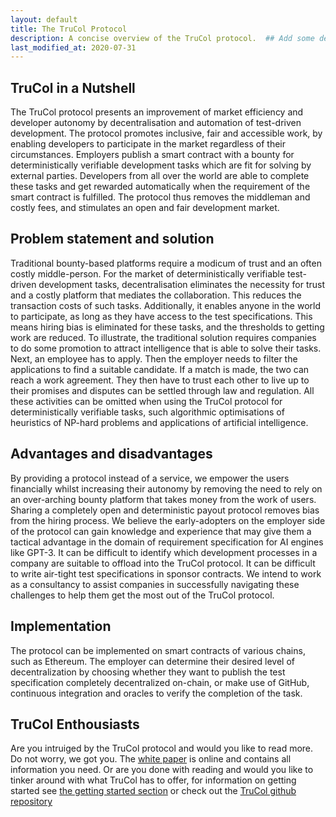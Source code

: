 ```yaml
---
layout: default
title: The TruCol Protocol
description: A concise overview of the TruCol protocol.  ## Add some description info
last_modified_at: 2020-07-31
---
```


## TruCol in a Nutshell

The TruCol protocol presents an improvement of market efficiency and developer autonomy by decentralisation and automation of test-driven development. The protocol promotes inclusive, fair and accessible work, by
enabling developers to participate in the market regardless of their circumstances. Employers publish a smart contract with a bounty for deterministically verifiable development tasks which are fit for solving by external parties. Developers from all over the world are able to complete these tasks and get rewarded automatically when the requirement of the smart contract is fulfilled. The protocol thus removes the middleman and costly fees, and stimulates an open and fair development market.


## Problem statement and solution

Traditional bounty-based platforms require a modicum of trust and an often costly middle-person. For the market of deterministically verifiable test-driven development tasks, decentralisation eliminates the necessity for trust and a costly platform that mediates the collaboration. This reduces the transaction costs of such tasks. Additionally, it enables anyone in the world to participate, as long as they have access to the test specifications.
This means hiring bias is eliminated for these tasks, and the thresholds to getting work are reduced. To illustrate, the traditional solution requires companies to do some promotion to attract intelligence that is able to solve
their tasks. Next, an employee has to apply. Then the employer needs to filter the applications to find a suitable candidate. If a match is made, the two can reach a work agreement. They then have to trust each other to live up to their promises and disputes can be settled through law and regulation. All these activities can be omitted when using the TruCol protocol for deterministically verifiable tasks, such algorithmic optimisations of heuristics of NP-hard problems and applications of artificial intelligence.


## Advantages and disadvantages

By providing a protocol instead of a service, we empower the users financially whilst increasing their autonomy by removing the need to rely on an over-arching bounty platform that takes money from the work of users. Sharing a completely open and deterministic payout protocol removes bias from the hiring process. We believe the early-adopters on the employer side of the protocol can gain knowledge and experience that may give them a tactical advantage in the domain of requirement specification for AI engines like GPT-3. It can be difficult to identify which development processes in a company are suitable to offload into the TruCol protocol. It can be difficult to write air-tight test specifications in sponsor contracts. We intend to work as a consultancy to assist companies in successfully navigating these challenges to help them get the most out of the TruCol protocol.

## Implementation

The protocol can be implemented on smart contracts of various chains, such as Ethereum. The employer can determine their desired level of decentralization by choosing whether they want to publish the test specification completely decentralized on-chain, or make use of GitHub, continuous integration and oracles to verify the completion of the task.

## TruCol Enthousiasts
Are you intruiged by the TruCol protocol and would you like to read more. Do not worry, we got you. The [white paper](#) is online and contains all information you need. Or are you done with reading and would you like to tinker around with what TruCol has to offer, for information on getting started see [the getting started section](/getting-started) or check out the [TruCol github repository](https://github.com/TruCol/TruCol)